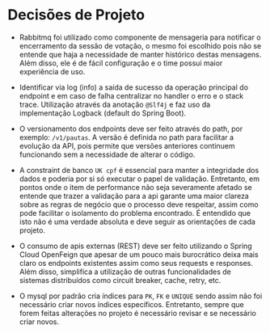 # Decisões de Projeto

- Rabbitmq foi utilizado como componente de mensageria para notificar o encerramento da sessão de votação, o mesmo foi
  escolhido pois não se entende que haja a necessidade de manter histórico destas mensagens. Além disso, ele é de fácil
  configuração e o time possui maior experiência de uso.

- Identificar via log (info) a saída de sucesso da operação principal do endpoint e em caso de falha centralizar no
  handler o erro e o stack trace. Utilização através da anotação `@Slf4j` e faz uso da implementação Logback (default do
  Spring Boot).

- O versionamento dos endpoints deve ser feito através do path, por exemplo: `/v1/pautas`. A versão é definida no path
  para facilitar a evolução da API, pois permite que versões anteriores continuem funcionando sem a necessidade de
  alterar o código.

- A constraint de banco `UK cpf` é essencial para manter a integridade dos dados e poderia por si só executar o papel de
  validação. Entretanto, em pontos onde o item de performance não seja severamente afetado se entende que trazer a
  validação para a api garante uma maior clareza sobre as regras de negócio que o processo deve respeitar, assim como
  pode facilitar o isolamento do problema encontrado. É entendido que isto não é uma verdade absoluta e deve seguir as
  orientações de cada projeto.

- O consumo de apis externas (REST) deve ser feito utilizando o Spring Cloud OpenFeign que apesar de um pouco mais
  burocrático deixa mais claro os endpoints existentes assim como seus requests e responses. Além disso, simplifica a
  utilização de outras funcionalidades de sistemas distribuídos como circuit breaker, cache, retry, etc.

- O mysql por padrão cria índices para `PK`, `FK` e `UNIQUE` sendo assim não foi necessário criar novos índices
  específicos. Entretanto, sempre que forem feitas alterações no projeto é necessário revisar e se necessário criar
  novos.
